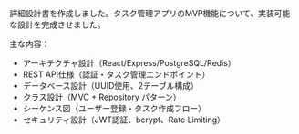 詳細設計書を作成しました。タスク管理アプリのMVP機能について、実装可能な設計を完成させました。

主な内容：
- アーキテクチャ設計（React/Express/PostgreSQL/Redis）
- REST API仕様（認証・タスク管理エンドポイント）  
- データベース設計（UUID使用、2テーブル構成）
- クラス設計（MVC + Repository パターン）
- シーケンス図（ユーザー登録・タスク作成フロー）
- セキュリティ設計（JWT認証、bcrypt、Rate Limiting）
